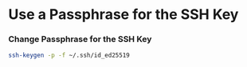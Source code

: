 # Use a Passphrase for the SSH Key


### Change Passphrase for the SSH Key
```bash
ssh-keygen -p -f ~/.ssh/id_ed25519
```
